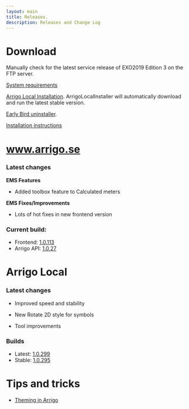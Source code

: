 ```yaml
---
layout: main
title: Releases.
description: Releases and Change Log
---
```

# Download

Manually check for the latest service release of EXO2019 Edition 3 on the FTP server.

[System requirements](./systemrequirements.md)

[Arrigo Local Installation](https://arrigo.blob.core.windows.net/arrigo/ArrigoLocalInstaller.exe). ArrigoLocalInstaller will automatically download and run the latest stable version.

[Early Bird uninstaller](https://arrigo.blob.core.windows.net/arrigo/ArrigoEarlybirdUninstaller-1.0.19.exe).

[Installation instructions](./prereq.md)

# www.arrigo.se
### Latest changes

**EMS Features**

- Added toolbox feature to Calculated meters

**EMS Fixes/Improvements**

- Lots of hot fixes in new frontend version

### Current build: 
- Frontend: [1.0.113](./frontend.html#10113)
- Arrigo API: [1.0.27](./arrigoapi.html#1027)

# Arrigo Local
### Latest changes

- Improved speed and stability

- New Rotate 2D style for symbols

- Tool improvements

### Builds
- Latest: [1.0.299](./arrigolocalinstaller.html#10299)
- Stable: [1.0.295](./arrigolocalinstaller.html#10295)



# Tips and tricks

- [Theming in Arrigo](./theme_arrigo.md)